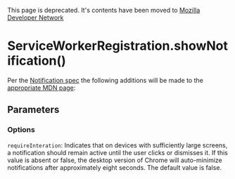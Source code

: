 This page is deprecated. It's contents have been moved to [Mozilla Developer Network](https://developer.mozilla.org/en-US/)

# ServiceWorkerRegistration.showNotification()

Per the [Notification spec](https://notifications.spec.whatwg.org/#dictdef-notificationoptions) the following additions will be made to the [appropriate MDN page](https://developer.mozilla.org/en-US/docs/Web/API/ServiceWorkerRegistration/showNotification):

## Parameters

### Options

`requireInteration`: Indicates that on devices with sufficiently large screens, a notification should remain active until the user clicks or dismisses it. If this value is absent or false, the desktop version of Chrome will auto-minimize notifications after approximately eight seconds. The default value is false.
